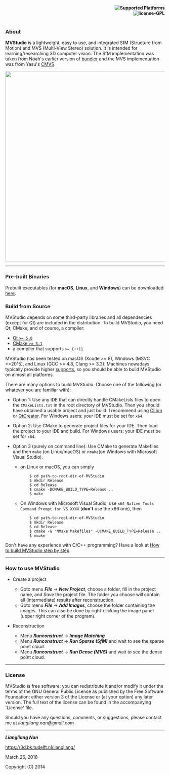 <p align="right">
    <b> <img src="https://img.shields.io/badge/Supported%20Platforms-Windows%20%7C%20macOS%20%7C%20Linux-green" title="Supported Platforms"/> </b> <br>
    <b> <img src="https://img.shields.io/badge/license-GPL-blue" title="license-GPL"/> </b> <br> <br>
</p>



### About
**MVStudio** is a lightweight, easy to use, and integrated SfM (Structure from Motion) and MVS (Multi-View Stereo) solution. It is intended for learning/researching 3D computer vision. The SfM implementation was taken from Noah's earlier version of [bundler](https://github.com/snavely/bundler_sfm) and the MVS implementation was from Yasu's [CMVS](https://www.di.ens.fr/cmvs/).

<p align="center"> 
     <img src="mvstudio.jpg" width="600"> 
</p>

---

### Pre-built Binaries

Prebuilt executables (for **macOS**, **Linux**, and **Windows**) can be downloaded [here](https://github.com/LiangliangNan/MVStudio/releases). 

### Build from Source

MVStudio depends on some third-party libraries and all dependencies (except for Qt) are included in the distribution. To build MVStudio, you need Qt, CMake, and of course, a compiler:

- [Qt `>= 5.0`](http://download.qt.io/archive/qt/)
- [CMake `>= 3.1`](https://cmake.org/download/)
- a compiler that supports `>= C++11`

MVStudio has been tested on macOS (Xcode >= 8), Windows (MSVC >=2015), and Linux (GCC >= 4.8, Clang >= 3.3). Machines 
nowadays typically provide higher [supports](https://en.cppreference.com/w/cpp/compiler_support), so you should be able to build MVStudio on almost all platforms.

There are many options to build MVStudio. Choose one of the following (or whatever you are familiar with):

- Option 1: Use any IDE that can directly handle CMakeLists files to open the `CMakeLists.txt` in the root directory of 
MVStudio. Then you should have obtained a usable project and just build. I recommend using 
[CLion](https://www.jetbrains.com/clion/) or [QtCreator](https://www.qt.io/product). For Windows users: your IDE must be set for `x64`.
  
- Option 2: Use CMake to generate project files for your IDE. Then load the project to your IDE and build. For Windows users: your IDE must be set for `x64`.
  
- Option 3 (purely on command line): Use CMake to generate Makefiles and then `make` (on Linux/macOS) or `nmake`(on Windows with Microsoft 
  Visual Studio). 
  - on Linux or macOS, you can simply
    ```
        $ cd path-to-root-dir-of-MVStudio
        $ mkdir Release
        $ cd Release
        $ cmake -DCMAKE_BUILD_TYPE=Release ..
        $ make
    ```
  - On Windows with Microsoft Visual Studio, use `x64 Native Tools Command Prompt for VS XXXX` (**don't** use the x86 one), then
    ```
        $ cd path-to-root-dir-of-MVStudio
        $ mkdir Release
        $ cd Release
        $ cmake -G "NMake Makefiles" -DCMAKE_BUILD_TYPE=Release ..
        $ nmake
    ```

Don't have any experience with C/C++ programming? Have a look at [How to build MVStudio step by step](./HowToBuild.md).

---

### How to use MVStudio

* Create a project 
  -  Goto menu _**File**_ -> _**New Project**_, choose a folder, fill in the project name, and _Save_ the project file. The folder you choose will contain all (intermediate) results after reconstruction.
  - Goto menu _**File**_ -> _**Add Images**_, choose the folder containing the images. This can also be done by right-clicking the image panel (upper right corner of the program).
 
* Reconstruction
  - Menu _**Runconstruct**_ -> _**Image Matching**_
  - Menu _**Runconstruct**_ -> _**Run Sparse (SfM)**_ and wait to see the sparse point cloud.
  - Menu _**Runconstruct**_ -> _**Run Dense (MVS)**_ and wait to see the dense point cloud.

---

### License
MVStudio is free software; you can redistribute it and/or modify it under the terms of the 
GNU General Public License as published by the Free Software Foundation; either version 3
of the License or (at your option) any later version. The full text of the license can be
found in the accompanying 'License' file.


Should you have any questions, comments, or suggestions, please contact me at _liangliang.nan@gmail.com_

---

**_Liangliang Nan_**

https://3d.bk.tudelft.nl/liangliang/

March 26, 2018

Copyright (C) 2014

